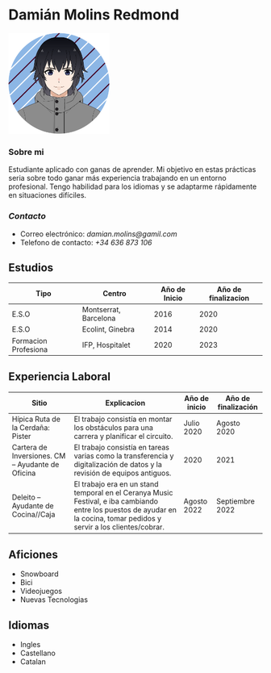 # Damián Molins Redmond 

<img src="FotoCurriculum(Github).png" width="200" height="200">

### **Sobre mi**
Estudiante aplicado con ganas de aprender. Mi objetivo en estas prácticas seria sobre todo ganar más experiencia trabajando en un entorno profesional. Tengo habilidad para los idiomas y se adaptarme rápidamente en situaciones difíciles.  

### *Contacto*

- Correo electrónico: _damian.molins@gamil.com_
- Telefono de contacto: _+34 636 873 106_


## **Estudios**
|Tipo  | Centro | Año de Inicio | Año de finalizacion|
|------|--------|---------------|---------------------|
|E.S.O |Montserrat, Barcelona |2016| 2020|
|E.S.O |Ecolint, Ginebra |2014| 2020|
|Formacion Profesiona |IFP, Hospitalet|2020| 2023|

## **Experiencia Laboral**
| Sitio  | Explicacion                      | Año de inicio | Año de finalización |
|---------------------------------------------------------------------|-----------------------------------------|---------------|------------|
| Hípica Ruta de la Cerdaña: Pister  | El trabajo consistía en montar los obstáculos para una carrera y planificar el circuito.  |Julio 2020 | Agosto 2020       |
| Cartera de Inversiones. CM – Ayudante de Oficina | El trabajo consistía en tareas varias como la transferencia y digitalización de datos y la revisión de equipos antiguos.  | 2020        | 2021       |
| Deleito – Ayudante de Cocina//Caja | El trabajo era en un stand temporal en el Ceranya Music Festival, e iba cambiando entre los puestos de ayudar en la cocina, tomar pedidos y servir a los clientes/cobrar. | Agosto 2022 | Septiembre 2022  |



## Aficiones
- Snowboard
- Bici
- Videojuegos
- Nuevas Tecnologias

## Idiomas
- Ingles
- Castellano
- Catalan



